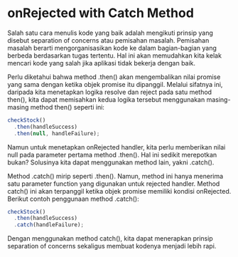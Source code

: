 # onRejected with Catch Method

Salah satu cara menulis kode yang baik adalah mengikuti prinsip yang disebut separation of
concerns atau pemisahan masalah. Pemisahan masalah berarti mengorganisasikan kode ke dalam
bagian-bagian yang berbeda berdasarkan tugas tertentu. Hal ini akan memudahkan kita kelak
mencari kode yang salah jika aplikasi tidak bekerja dengan baik.

Perlu diketahui bahwa method .then() akan mengembalikan nilai promise yang sama dengan
ketika objek promise itu dipanggil. Melalui sifatnya ini, daripada kita menetapkan logika
resolve dan reject pada satu method then(), kita dapat memisahkan kedua logika tersebut
menggunakan masing-masing method then() seperti ini:

```javascript
checkStock()
  .then(handleSuccess)
  .then(null, handleFailure);
```

Namun untuk menetapkan onRejected handler, kita perlu memberikan nilai null pada parameter
pertama method .then(). Hal ini sedikit merepotkan bukan? Solusinya kita dapat menggunakan
method lain, yakni .catch().

Method .catch() mirip seperti .then(). Namun, method ini hanya menerima satu parameter
function yang digunakan untuk rejected handler. Method catch() ini akan terpanggil ketika
objek promise memiliki kondisi onRejected. Berikut contoh penggunaan method .catch():


```javascript
checkStock()
  .then(handleSuccess)
  .catch(handleFailure);
```

Dengan menggunakan method catch(), kita dapat menerapkan prinsip separation of concerns
sekaligus membuat kodenya menjadi lebih rapi.


